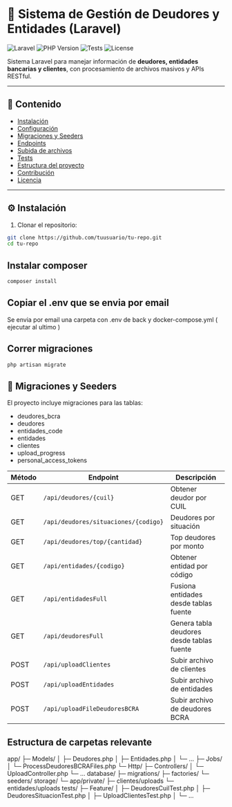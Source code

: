 # 💼 Sistema de Gestión de Deudores y Entidades (Laravel)

![Laravel](https://img.shields.io/badge/Laravel-10-red)
![PHP Version](https://img.shields.io/badge/PHP-8.2-blue)
![Tests](https://img.shields.io/badge/tests-passing-brightgreen)
![License](https://img.shields.io/badge/license-MIT-lightgrey)

Sistema Laravel para manejar información de **deudores, entidades bancarias y clientes**, con procesamiento de archivos masivos y APIs RESTful.

---

## 📝 Contenido

- [Instalación](#instalación)
- [Configuración](#configuración)
- [Migraciones y Seeders](#migraciones-y-seeders)
- [Endpoints](#endpoints)
- [Subida de archivos](#subida-de-archivos)
- [Tests](#tests)
- [Estructura del proyecto](#estructura-del-proyecto)
- [Contribución](#contribución)
- [Licencia](#licencia)

---

## ⚙️ Instalación

1. Clonar el repositorio:

```bash
git clone https://github.com/tuusuario/tu-repo.git
cd tu-repo

```
## Instalar composer

```bash
composer install
```

## Copiar el .env que se envia por email
Se envia por email una carpeta con .env de back y docker-compose.yml
( ejecutar al ultimo )

## Correr migraciones
```bash
php artisan migrate
```

## 🔧 Migraciones y Seeders
El proyecto incluye migraciones para las tablas:

* deudores_bcra
* deudores
* entidades_code
* entidades
* clientes
* upload_progress
* personal_access_tokens

| Método | Endpoint                              | Descripción                               |
|--------|---------------------------------------|-------------------------------------------|
| GET    | `/api/deudores/{cuil}`                | Obtener deudor por CUIL                   |
| GET    | `/api/deudores/situaciones/{codigo}`  | Deudores por situación                    |
| GET    | `/api/deudores/top/{cantidad}`        | Top deudores por monto                    |
| GET    | `/api/entidades/{codigo}`             | Obtener entidad por código                |
| GET    | `/api/entidadesFull`                  | Fusiona entidades desde tablas fuente     |
| GET    | `/api/deudoresFull`                   | Genera tabla deudores desde tablas fuente |
| POST   | `/api/uploadClientes`                 | Subir archivo de clientes                 |
| POST   | `/api/uploadEntidades`                | Subir archivo de entidades                |
| POST   | `/api/uploadFileDeudoresBCRA`         | Subir archivo de deudores BCRA            |

## Estructura de carpetas relevante
app/
 ├─ Models/
 │   ├─ Deudores.php
 │   ├─ Entidades.php
 │   └─ ...
 ├─ Jobs/
 │   └─ ProcessDeudoresBCRAFiles.php
 └─ Http/
     ├─ Controllers/
     │   └─ UploadController.php
     └─ ...
database/
 ├─ migrations/
 ├─ factories/
 └─ seeders/
storage/
 └─ app/private/
     ├─ clientes/uploads
     └─ entidades/uploads
tests/
 ├─ Feature/
 │   ├─ DeudoresCuilTest.php
 │   ├─ DeudoresSituacionTest.php
 │   ├─ UploadClientesTest.php
 │   └─ ...
